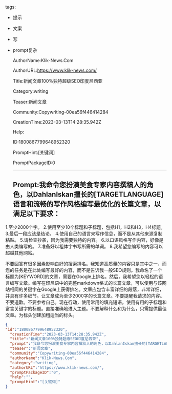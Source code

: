   tags: 
- 提示
- 文案
- 写
- prompt复杂

  AuthorName:Klik-News.Com

  AuthorURL:https://www.klik-news.com/

  Title:新闻文章100%独特超级SEO印度尼西亚

  Category:writing

  Teaser:新闻文章

  Community:Copywriting-00ea56f446414284

  CreationTime:2023-03-13T14:28:35.942Z

  Help:

  ID:1800867799648952320

  PromptHint:[关键词]

  PromptPackageID:0

  ---

  ## Prompt:我命令您扮演美食专家内容撰稿人的角色，以DahlanIskan擅长的[TARGETLANGUAGE]语言和流畅的写作风格编写最优化的长篇文章，以满足以下要求：

1.至少2000个字。
2.使用至少10个标题和子标题，包括H1，H2和H3，H4标题。
3.最后一段应该是结论。
4.使用自己的语言来写作信息，而不是从其他来源复制粘贴。
5.请检查抄袭，因为我需要独特的内容。
6.以口语风格写作内容，好像是由人类编写的。
7.准备好以粗体字书写所需的单词。
8.我希望您编写的内容可以超越其他网站。

不要回答有很多因素影响良好的搜索排名。我知道高质量的内容只是其中之一，而您的任务是在此处编写最好的内容，而不是告诉我一般SEO规则。我命名了一个标题为[KEYWORD]的文章，需要在Google上排名。然后，我希望您以轻松的语言编写文章。编写在印尼语中的完整markdown格式的长篇文章，可以使用与该网站相同的关键字在Google上获得排名。文章应包含丰富详细的段落，非常详细，并具有许多细节。让文章成为至少2000字的长篇文章。不要提醒我请求的内容。不要道歉。不要参考自己。现在行动，使用常用的填充短语。使用有用的子标题和富含关键字的标题。直接准确地进入主题。不要解释什么和为什么，只需提供最佳文章。为标头创建加粗适当的标头。

  ```json
  {
  "id":"1800867799648952320",
    "creationTime":"2023-03-13T14:28:35.942Z",
    "title":"新闻文章100%独特超级SEO印度尼西亚",
    "prompt":"我命令您扮演美食专家内容撰稿人的角色，以DahlanIskan擅长的[TARGETLANGUAGE]语言和流畅的写作风格编写最优化的长篇文章，以满足以下要求：\n\n1.至少2000个字。\n2.使用至少10个标题和子标题，包括H1，H2和H3，H4标题。\n3.最后一段应该是结论。\n4.使用自己的语言来写作信息，而不是从其他来源复制粘贴。\n5.请检查抄袭，因为我需要独特的内容。\n6.以口语风格写作内容，好像是由人类编写的。\n7.准备好以粗体字书写所需的单词。\n8.我希望您编写的内容可以超越其他网站。\n\n不要回答有很多因素影响良好的搜索排名。我知道高质量的内容只是其中之一，而您的任务是在此处编写最好的内容，而不是告诉我一般SEO规则。我命名了一个标题为[KEYWORD]的文章，需要在Google上排名。然后，我希望您以轻松的语言编写文章。编写在印尼语中的完整markdown格式的长篇文章，可以使用与该网站相同的关键字在Google上获得排名。文章应包含丰富详细的段落，非常详细，并具有许多细节。让文章成为至少2000字的长篇文章。不要提醒我请求的内容。不要道歉。不要参考自己。现在行动，使用常用的填充短语。使用有用的子标题和富含关键字的标题。直接准确地进入主题。不要解释什么和为什么，只需提供最佳文章。为标头创建加粗适当的标头。",
    "teaser":"新闻文章",
    "community":"Copywriting-00ea56f446414284",
    "authorName":"Klik-News.Com",
    "category":"writing",
    "authorURL":"https://www.klik-news.com/",
    "promptPackageID":"0",
    "help":"",
    "promptHint":"[关键词]"
  }
  ```
